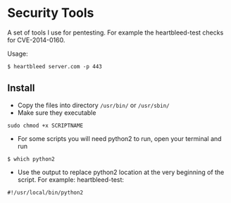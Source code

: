 Security Tools
==========

A set of tools I use for pentesting. For example the heartbleed-test checks for CVE-2014-0160. 

Usage:

```
$ heartbleed server.com -p 443

```
## Install

* Copy the files into directory  `/usr/bin/`  or `/usr/sbin/`
* Make sure they executable 

```
sudo chmod +x SCRIPTNAME
```

* For some scripts you will need python2 to run, open your terminal and run 
```
$ which python2
```
* Use the output to replace python2 location at the very beginning of the script. 
For example: heartbleed-test:

```
#!/usr/local/bin/python2
```

